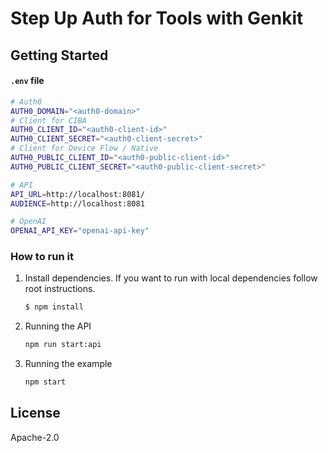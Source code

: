 # Step Up Auth for Tools with Genkit

## Getting Started

#### `.env` file

```sh
# Auth0
AUTH0_DOMAIN="<auth0-domain>"
# Client for CIBA
AUTH0_CLIENT_ID="<auth0-client-id>"
AUTH0_CLIENT_SECRET="<auth0-client-secret>"
# Client for Device Flow / Native
AUTH0_PUBLIC_CLIENT_ID="<auth0-public-client-id>"
AUTH0_PUBLIC_CLIENT_SECRET="<auth0-public-client-secret>"

# API
API_URL=http://localhost:8081/
AUDIENCE=http://localhost:8081

# OpenAI
OPENAI_API_KEY="openai-api-key"
```

### How to run it

1. Install dependencies. If you want to run with local dependencies follow root instructions.

   ```sh
   $ npm install
   ```

2. Running the API

   ```sh
   npm run start:api
   ```

3. Running the example
   ```sh
   npm start
   ```

## License

Apache-2.0
